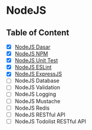 # NodeJS

## Table of Content

- [x] [NodeJS Dasar](NodeJS%20Dasar)
- [x] [NodeJS NPM](NodeJS%20NPM)
- [x] [NodeJS Unit Test](NodeJS%20Unit%20Test)
- [x] [NodeJS ESLint](NodeJS%20ESLint)
- [x] [NodeJS ExpressJS](NodeJS%20ExpressJS)
- [ ] NodeJS Database
- [ ] NodeJS Validation
- [ ] NodeJS Logging
- [ ] NodeJS Mustache
- [ ] NodeJS Redis
- [ ] NodeJS RESTful API
- [ ] NodeJS Todolist RESTful API
